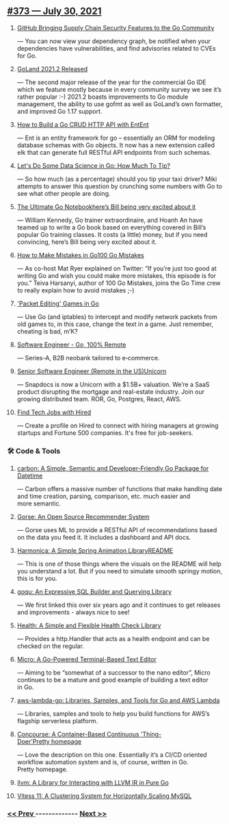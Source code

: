 ## [#​373 — July 30, 2021](https://www.golangweekly.com/issues/373)

1. [GitHub Bringing Supply Chain Security Features to the Go Community](https://golangweekly.com/link/111796/web)

     — You can now view your dependency graph, be notified when your dependencies have vulnerabilities, and find advisories related to CVEs for Go.
1. [GoLand 2021.2 Released](https://golangweekly.com/link/111797/web)

     — The second major release of the year for the commercial Go IDE which we feature mostly because in every community survey we see it’s rather popular :-) 2021.2 boasts improvements to Go module management, the ability to use gofmt as well as GoLand’s own formatter, and improved Go 1.17 support.
1. [How to Build a Go CRUD HTTP API with EntEnt](https://golangweekly.com/link/111799/web)

     — Ent is an entity framework for go – essentially an ORM for modeling database schemas with Go objects. It now has a new extension called elk that can generate full RESTful API endpoints from such schemas.
1. [Let's Do Some Data Science in Go: How Much To Tip?](https://golangweekly.com/link/111801/web)

     — So how much (as a percentage) should you tip your taxi driver? Miki attempts to answer this question by crunching some numbers with Go to see what other people are doing.
1. [The Ultimate Go Notebookhere’s Bill being very excited about it](https://golangweekly.com/link/111802/web)

     — William Kennedy, Go trainer extraordinaire, and Hoanh An have teamed up to write a Go book based on everything covered in Bill’s popular Go training classes. It costs (a little) money, but if you need convincing, here’s Bill being very excited about it.
1. [How to Make Mistakes in Go100 Go Mistakes](https://golangweekly.com/link/111804/web)

     — As co-host Mat Ryer explained on Twitter: “If you’re just too good at writing Go and wish you could make more mistakes, this episode is for you.” Teiva Harsanyi, author of 100 Go Mistakes, joins the Go Time crew to really explain how to avoid mistakes ;-)
1. ['Packet Editing' Games in Go](https://golangweekly.com/link/111806/web)

     — Use Go (and iptables) to intercept and modify network packets from old games to, in this case, change the text in a game. Just remember, cheating is bad, m’K?
1. [Software Engineer - Go, 100% Remote](https://golangweekly.com/link/111807/web)

     — Series-A, B2B neobank tailored to e‑commerce.
   

1. [Senior Software Engineer (Remote in the US)Unicorn](https://golangweekly.com/link/111822/web)

     — Snapdocs is now a Unicorn with a $1.5B+ valuation. We’re a SaaS product disrupting the mortgage and real-estate industry. Join our growing distributed team. ROR, Go, Postgres, React, AWS.
   

1. [Find Tech Jobs with Hired](https://golangweekly.com/link/111808/web)

     — Create a profile on Hired to connect with hiring managers at growing startups and Fortune 500 companies. It's free for job-seekers.
   

### 🛠 Code & Tools

1. [carbon: A Simple, Semantic and Developer-Friendly Go Package for Datetime](https://golangweekly.com/link/111809/web)

     — Carbon offers a massive number of functions that make handling date and time creation, parsing, comparison, etc. much easier and more semantic.
1. [Gorse: An Open Source Recommender System](https://golangweekly.com/link/111810/web)

     — Gorse uses ML to provide a RESTful API of recommendations based on the data you feed it. It includes a dashboard and API docs.
1. [Harmonica: A Simple Spring Animation LibraryREADME](https://golangweekly.com/link/111811/web)

     — This is one of those things where the visuals on the README will help you understand a lot. But if you need to simulate smooth springy motion, this is for you.
1. [goqu: An Expressive SQL Builder and Querying Library](https://golangweekly.com/link/111813/web)

     — We first linked this over six years ago and it continues to get releases and improvements - always nice to see!
1. [Health: A Simple and Flexible Health Check Library](https://golangweekly.com/link/111815/web)

     — Provides a http.Handler that acts as a health endpoint and can be checked on the regular.
1. [Micro: A Go-Powered Terminal-Based Text Editor](https://golangweekly.com/link/111816/web)

     — Aiming to be “somewhat of a successor to the nano editor”, Micro continues to be a mature and good example of building a text editor in Go.
1. [aws-lambda-go: Libraries, Samples, and Tools for Go and AWS Lambda](https://golangweekly.com/link/111817/web)

     — Libraries, samples and tools to help you build functions for AWS’s flagship serverless platform.
1. [Concourse: A Container-Based Continuous 'Thing-Doer'Pretty homepage](https://golangweekly.com/link/111818/web)

     — Love the description on this one. Essentially it’s a CI/CD oriented workflow automation system and is, of course, written in Go. Pretty homepage.
1. [llvm: A Library for Interacting with LLVM IR in Pure Go](https://golangweekly.com/link/111820/web)

1. [Vitess 11: A Clustering System for Horizontally Scaling MySQL](https://golangweekly.com/link/111821/web)


### [ << Prev ](golangweekly-372.md) ------------- [ Next >> ](golangweekly-374.md)